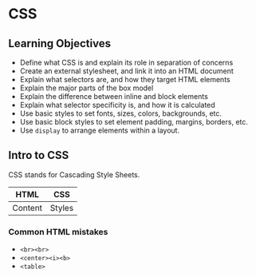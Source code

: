 # CSS

## Learning Objectives

- Define what CSS is and explain its role in separation of concerns
- Create an external stylesheet, and link it into an HTML document
- Explain what selectors are, and how they target HTML elements
- Explain the major parts of the box model
- Explain the difference between inline and block elements
- Explain what selector specificity is, and how it is calculated
- Use basic styles to set fonts, sizes, colors, backgrounds, etc.
- Use basic block styles to set element padding, margins, borders, etc.
- Use `display` to arrange elements within a layout.

## Intro to CSS

CSS stands for Cascading Style Sheets. 

| HTML | CSS |
|------|-----|
| Content | Styles |

### Common HTML mistakes

- `<br><br>`
- `<center><i><b>`
- `<table>`